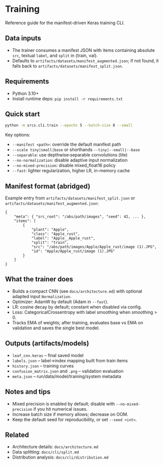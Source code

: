 # Training

Reference guide for the manifest-driven Keras training CLI.

## Data inputs

-   The trainer consumes a manifest JSON with items containing absolute `src`, textual `label`, and `split` in {train, val}.
-   Defaults to `artifacts/datasets/manifest_augmented.json`; if not found, it falls back to `artifacts/datasets/manifest_split.json`.

## Requirements

-   Python 3.10+
-   Install runtime deps: `pip install -r requirements.txt`

## Quick start

```bash
python -m srcs.cli.train --epochs 5 --batch-size 8 --small
```

Key options:

-   `--manifest <path>`: override the default manifest path
-   `--scale tiny|small|base` or shorthands `--tiny|--small|--base`
-   `--separable`: use depthwise‑separable convolutions (lite)
-   `--no-normalization`: disable adaptive input normalization
-   `--no-mixed-precision`: disable mixed_float16 policy
-   `--fast`: lighter regularization, higher LR, in-memory cache

## Manifest format (abridged)

Example entry from `artifacts/datasets/manifest_split.json` or `artifacts/datasets/manifest_augmented.json`:

```jsonc
{
    "meta": { "src_root": "/abs/path/images", "seed": 42, ... },
    "items": [
        {
            "plant": "Apple",
            "class": "Apple_rust",
            "label": "Apple__Apple_rust",
            "split": "train",
            "src": "/abs/path/images/Apple/Apple_rust/image (1).JPG",
            "id": "Apple/Apple_rust/image (1).JPG"
        }
    ]
}
```

## What the trainer does

-   Builds a compact CNN (see `docs/architecture.md`) with optional adapted input `Normalization`.
-   Optimizer: AdamW by default (Adam in `--fast`).
-   LR: cosine decay by default; constant when disabled via config.
-   Loss: CategoricalCrossentropy with label smoothing when smoothing > 0.
-   Tracks EMA of weights; after training, evaluates base vs EMA on validation and saves the single best model.

## Outputs (artifacts/models)

-   `leaf_cnn.keras` – final saved model
-   `labels.json` – label→index mapping built from train items
-   `history.json` – training curves
-   `confusion_matrix.json` and `.png` – validation evaluation
-   `meta.json` – run/data/model/training/system metadata

## Notes and tips

-   Mixed precision is enabled by default; disable with `--no-mixed-precision` if you hit numerical issues.
-   Increase batch size if memory allows; decrease on OOM.
-   Keep the default seed for reproducibility, or set `--seed <int>`.

## Related

-   Architecture details: `docs/architecture.md`
-   Data splitting: `docs/cli/split.md`
-   Distribution analysis: `docs/cli/distribution.md`
